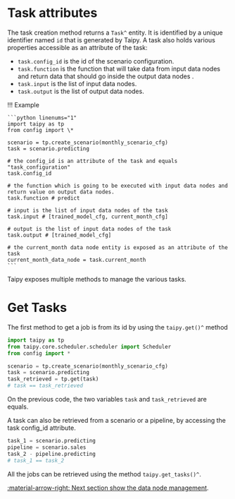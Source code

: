 # Task attributes

The task creation method returns a `Task^` entity. It is identified
by a unique
identifier named `id` that is generated by Taipy.
A task also holds various properties accessible as an attribute of the task:

-   `task.config_id` is the id of the scenario configuration.
-   `task.function` is the function that will take data from input data nodes and return data that should go
    inside the output data nodes .
-   `task.input` is the list of input data nodes.
-   `task.output` is the list of output data nodes.

!!! Example

    ```python linenums="1"
    import taipy as tp
    from config import \*

    scenario = tp.create_scenario(monthly_scenario_cfg)
    task = scenario.predicting

    # the config_id is an attribute of the task and equals "task_configuration"
    task.config_id

    # the function which is going to be executed with input data nodes and return value on output data nodes.
    task.function # predict

    # input is the list of input data nodes of the task
    task.input # [trained_model_cfg, current_month_cfg]

    # output is the list of input data nodes of the task
    task.output # [trained_model_cfg]

    # the current_month data node entity is exposed as an attribute of the task
    current_month_data_node = task.current_month
    ```

Taipy exposes multiple methods to manage the various tasks.

# Get Tasks

The first method to get a job is from its id by using the `taipy.get()^` method

```python linenums="1"
import taipy as tp
from taipy.core.scheduler.scheduler import Scheduler
from config import *

scenario = tp.create_scenario(monthly_scenario_cfg)
task = scenario.predicting
task_retrieved = tp.get(task)
# task == task_retrieved
```

On the previous code, the two variables `task` and `task_retrieved` are equals.

A task can also be retrieved from a scenario or a pipeline, by accessing the task config_id attribute.

```python linenums="1"
task_1 = scenario.predicting
pipeline = scenario.sales
task_2 - pipeline.predicting
# task_1 == task_2
```

All the jobs can be retrieved using the method `taipy.get_tasks()^`.

[:material-arrow-right: Next section show the data node management](data-node-mgt.md).
